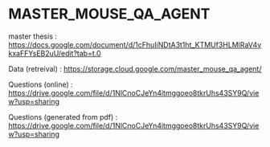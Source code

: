 # MASTER_MOUSE_QA_AGENT

master thesis : https://docs.google.com/document/d/1cFhuIiNDtA3t1ht_KTMUf3HLMlRaV4vkxaFFYsEB2uU/edit?tab=t.0

Data (retreival) : https://storage.cloud.google.com/master_mouse_qa_agent/

Questions (online) : https://drive.google.com/file/d/1NlCnoCJeYn4itmggoeo8tkrUhs43SY9Q/view?usp=sharing

Questions (generated from pdf) : https://drive.google.com/file/d/1NlCnoCJeYn4itmggoeo8tkrUhs43SY9Q/view?usp=sharing

